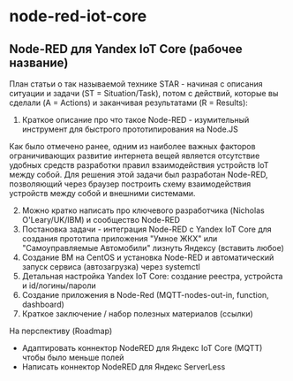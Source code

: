 # node-red-iot-core

## Node-RED для Yandex IoT Core (рабочее название)


План статьи о так называемой технике STAR - начиная с описания ситуации и задачи (ST = Situation/Task), потом с действий, которые вы сделали (A = Actions) и заканчивая результатами (R = Results):

1) Краткое описание про что такое Node-RED - изумительный инструмент для быстрого прототипирования на Node.JS

Как было отмечено ранее, одним из наиболее важных факторов ограничивающих развитие интернета вещей является отсутствие удобных средств разработки правил взаимодействия устройств IoT между собой. Для решения этой задачи был разработан Node-RED, позволяющий через браузер построить схему взаимодействия устройств между собой и внешними системами.

2) Можно кратко написать про ключевого разработчика (Nicholas O'Leary/UK/IBM) и сообщество Node-RED
3) Постановка задачи - интеграция Node-RED c Yandex IoT Core для создания прототипа приложения "Умное ЖКХ" или "Самоуправляемые Автомобили" лизнуть Яндексу (вставить любое)
4) Создание ВМ на CentOS и установка Node-RED и автоматический запуск сервиса (автозагрузка) через systemctl
5) Детальная настройка Yandex IoT Core: создание реестра, устройста и id/логины/пароли
6) Создание приложения в Node-Red (MQTT-nodes-out-in, function, dashboard)
7) Краткое заключение / набор полезных материалов (ссылки)


На перспективу (Roadmap)
- Адаптировать коннектор NodeRED для Яндекс IoT Core (MQTT) чтобы было меньше полей
- Написать коннектор NodeRED для Яндекс ServerLess
